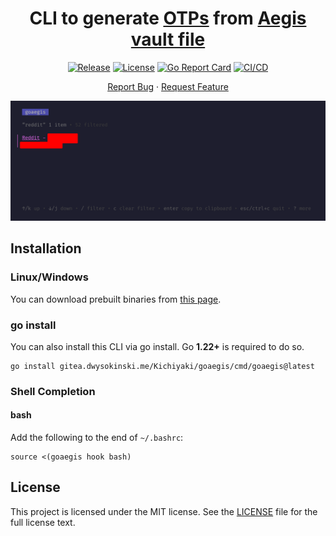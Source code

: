<h1 align="center">CLI to generate <a href="https://en.wikipedia.org/wiki/One-time_password">OTPs</a> from <a href="https://getaegis.app/">Aegis</a> <a href="https://github.com/beemdevelopment/Aegis/blob/master/docs/vault.md">vault file</a></h1>

<div align="center">

[![Release](https://img.shields.io/gitea/v/release/Kichiyaki/goaegis?gitea_url=https%3A%2F%2Fgitea.dwysokinski.me)](https://gitea.dwysokinski.me/Kichiyaki/goaegis/releases)
[![License](https://img.shields.io/badge/License-MIT-green)](#license)
[![Go Report Card](https://goreportcard.com/badge/gitea.dwysokinski.me/Kichiyaki/goaegis)](https://goreportcard.com/report/gitea.dwysokinski.me/Kichiyaki/goaegis)
[![CI/CD](https://woodpecker.dwysokinski.me/api/badges/19/status.svg)](https://woodpecker.dwysokinski.me/repos/19)

</div>

<p align="center">
    <a href="mailto:contact@dwysokinski.me">Report Bug</a>
    ·
    <a href="mailto:contact@dwysokinski.me">Request Feature</a>
</p>

![list.png](assets/images/list.png)

## Installation

### Linux/Windows
You can download prebuilt binaries from [this page](https://gitea.dwysokinski.me/Kichiyaki/goaegis/releases).

### go install

You can also install this CLI via go install. Go **1.22+** is required to do so.
```shell
go install gitea.dwysokinski.me/Kichiyaki/goaegis/cmd/goaegis@latest
```

### Shell Completion

#### bash

Add the following to the end of ``~/.bashrc``:
```shell
source <(goaegis hook bash)
```

## License

This project is licensed under the MIT license. See the [LICENSE](LICENSE) file for the full license text.
